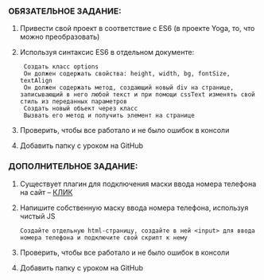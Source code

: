 ### ОБЯЗАТЕЛЬНОЕ ЗАДАНИЕ: ###

1) Привести свой проект в соответствие с ES6 (в проекте Yoga, то, что можно преобразовать)

2) Используя синтаксис ES6 в отдельном документе:

        Создать класс options
        Он должен содержать свойства: height, width, bg, fontSize, textAlign
        Он должен содержать метод, создающий новый div на странице, записывающий в него любой текст и при помощи cssText изменять свой стиль из переданных параметров
        Создать новый объект через класс
        Вызвать его метод и получить элемент на странице

3) Проверить, чтобы все работало и не было ошибок в консоли

4) Добавить папку с уроком на GitHub

### ДОПОЛНИТЕЛЬНОЕ ЗАДАНИЕ: ###

1) Существует плагин для подключения маски ввода номера телефона на сайт – [КЛИК](https://github.com/digitalBush/jquery.maskedinput)

2) Напишите собственную маску ввода номера телефона, используя чистый JS

       Создайте отдельную html-страницу, создайте в ней <input> для ввода номера телефона и подключите свой скрипт к нему

3) Проверить, чтобы все работало и не было ошибок в консоли

4) Добавить папку с уроком на GitHub
